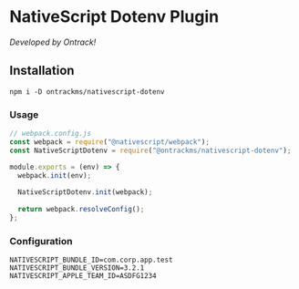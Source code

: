 # NativeScript Dotenv Plugin

_Developed by Ontrack!_

## Installation

`npm i -D ontrackms/nativescript-dotenv`

### Usage

```javascript
// webpack.config.js
const webpack = require("@nativescript/webpack");
const NativeScriptDotenv = require("@ontrackms/nativescript-dotenv");

module.exports = (env) => {
  webpack.init(env);
  
  NativeScriptDotenv.init(webpack);
  
  return webpack.resolveConfig();
};
```

### Configuration

```.env
NATIVESCRIPT_BUNDLE_ID=com.corp.app.test
NATIVESCRIPT_BUNDLE_VERSION=3.2.1
NATIVESCRIPT_APPLE_TEAM_ID=ASDFG1234
```
